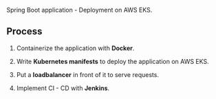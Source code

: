 Spring Boot application - Deployment on AWS EKS.

## Process

1. Containerize the application with **Docker**.

2. Write **Kubernetes manifests** to deploy the application on AWS EKS.

3. Put a **loadbalancer** in front of it to serve requests.

4. Implement CI - CD with **Jenkins**.
